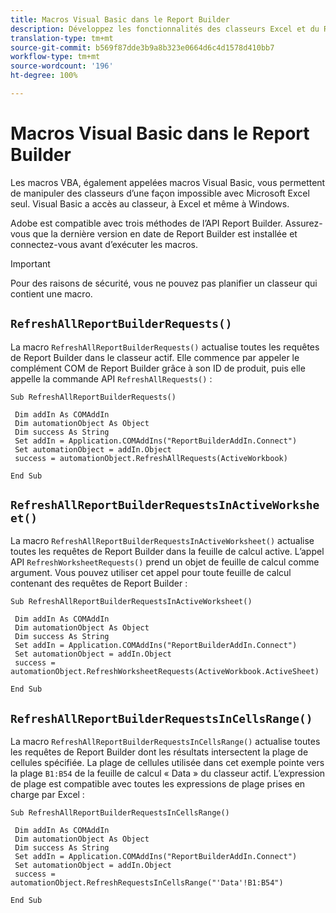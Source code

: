 ```yaml
---
title: Macros Visual Basic dans le Report Builder
description: Développez les fonctionnalités des classeurs Excel et du Report Builder à l’aide de VBA.
translation-type: tm+mt
source-git-commit: b569f87dde3b9a8b323e0664d6c4d1578d410bb7
workflow-type: tm+mt
source-wordcount: '196'
ht-degree: 100%

---
```



# Macros Visual Basic dans le Report Builder

Les macros VBA, également appelées macros Visual Basic, vous permettent de manipuler des classeurs d’une façon impossible avec Microsoft Excel seul. Visual Basic a accès au classeur, à Excel et même à Windows.

Adobe est compatible avec trois méthodes de l’API Report Builder. Assurez-vous que la dernière version en date de Report Builder est installée et connectez-vous avant d’exécuter les macros.

>[!IMPORTANT]
>
>Pour des raisons de sécurité, vous ne pouvez pas planifier un classeur qui contient une macro.

## `RefreshAllReportBuilderRequests()`

La macro `RefreshAllReportBuilderRequests()` actualise toutes les requêtes de Report Builder dans le classeur actif. Elle commence par appeler le complément COM de Report Builder grâce à son ID de produit, puis elle appelle la commande API `RefreshAllRequests()` :

```vba
Sub RefreshAllReportBuilderRequests()
 
 Dim addIn As COMAddIn
 Dim automationObject As Object
 Dim success As String
 Set addIn = Application.COMAddIns("ReportBuilderAddIn.Connect")
 Set automationObject = addIn.Object
 success = automationObject.RefreshAllRequests(ActiveWorkbook)
 
End Sub
```

## `RefreshAllReportBuilderRequestsInActiveWorksheet()`

La macro `RefreshAllReportBuilderRequestsInActiveWorksheet()` actualise toutes les requêtes de Report Builder dans la feuille de calcul active. L’appel API `RefreshWorksheetRequests()` prend un objet de feuille de calcul comme argument. Vous pouvez utiliser cet appel pour toute feuille de calcul contenant des requêtes de Report Builder :

```vba
Sub RefreshAllReportBuilderRequestsInActiveWorksheet()
 
 Dim addIn As COMAddIn
 Dim automationObject As Object
 Dim success As String
 Set addIn = Application.COMAddIns("ReportBuilderAddIn.Connect")
 Set automationObject = addIn.Object
 success = automationObject.RefreshWorksheetRequests(ActiveWorkbook.ActiveSheet)
 
End Sub
```

## `RefreshAllReportBuilderRequestsInCellsRange()`

La macro `RefreshAllReportBuilderRequestsInCellsRange()` actualise toutes les requêtes de Report Builder dont les résultats intersectent la plage de cellules spécifiée. La plage de cellules utilisée dans cet exemple pointe vers la plage `B1:B54` de la feuille de calcul « Data » du classeur actif. L’expression de plage est compatible avec toutes les expressions de plage prises en charge par Excel :

```vba
Sub RefreshAllReportBuilderRequestsInCellsRange()
 
 Dim addIn As COMAddIn
 Dim automationObject As Object
 Dim success As String
 Set addIn = Application.COMAddIns("ReportBuilderAddIn.Connect")
 Set automationObject = addIn.Object
 success = automationObject.RefreshRequestsInCellsRange("'Data'!B1:B54")
  
End Sub
```

